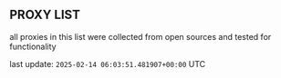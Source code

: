 ## PROXY LIST

all proxies in this list were collected from open sources and tested for functionality

last update: `2025-02-14 06:03:51.481907+00:00` UTC